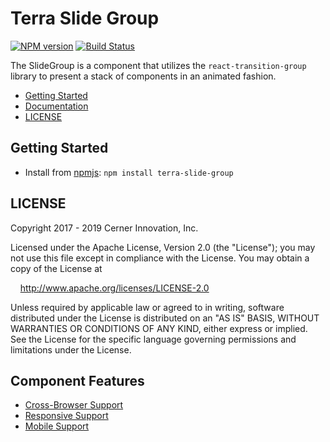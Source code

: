 # Terra Slide Group


[![NPM version](https://badgen.net/npm/v/terra-slide-group)](https://www.npmjs.org/package/terra-slide-group)
[![Build Status](https://badgen.net/travis/cerner/terra-framework)](https://travis-ci.com/cerner/terra-framework)

The SlideGroup is a component that utilizes the `react-transition-group` library to present a stack of components in an
animated fashion.

- [Getting Started](#getting-started)
- [Documentation](https://github.com/cerner/terra-framework/tree/master/packages/terra-slide-group/docs)
- [LICENSE](#license)

## Getting Started

- Install from [npmjs](https://www.npmjs.com): `npm install terra-slide-group`

## LICENSE

Copyright 2017 - 2019 Cerner Innovation, Inc.

Licensed under the Apache License, Version 2.0 (the "License"); you may not use this file except in compliance with the License. You may obtain a copy of the License at

&nbsp;&nbsp;&nbsp;&nbsp;http://www.apache.org/licenses/LICENSE-2.0

Unless required by applicable law or agreed to in writing, software distributed under the License is distributed on an "AS IS" BASIS, WITHOUT WARRANTIES OR CONDITIONS OF ANY KIND, either express or implied. See the License for the specific language governing permissions and limitations under the License.

## Component Features
* [Cross-Browser Support](https://github.com/cerner/terra-ui/blob/master/src/terra-dev-site/contributing/ComponentStandards.e.contributing.md#cross-browser-support)
* [Responsive Support](https://github.com/cerner/terra-ui/blob/master/src/terra-dev-site/contributing/ComponentStandards.e.contributing.md#responsive-support)
* [Mobile Support](https://github.com/cerner/terra-ui/blob/master/src/terra-dev-site/contributing/ComponentStandards.e.contributing.md#mobile-support)
